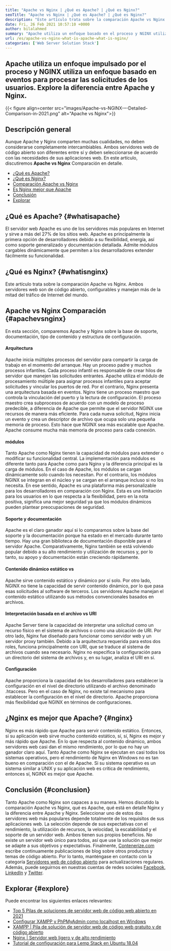 ```yaml
---
title: "Apache vs Nginx | ¿Qué es Apache? | ¿Qué es Nginx?" 
seoTitle: "Apache vs Nginx | ¿Qué es Apache? | ¿Qué es Nginx?" 
description: "Este artículo trata sobre la comparación Apache vs Nginx. Ambos servidores web son de código abierto, configurables y manejan más de la mitad del tráfico de Internet del mundo." 
date: Fri, 26 Feb 2021 10:57:10 +0000
author: bilalahmed
summary: "Apache utiliza un enfoque basado en el proceso y NGINX utiliza un enfoque basado en eventos para procesar las solicitudes de los usuarios. Explore la diferencia entre Apache y Nginx." 
url: /es/apache-vs-nginx-what-is-apache-what-is-nginx/
categories: ['Web Server Solution Stack']
---
```


## Apache utiliza un enfoque impulsado por el proceso y NGINX utiliza un enfoque basado en eventos para procesar las solicitudes de los usuarios. Explore la diferencia entre Apache y Nginx.

{{< figure align=center src="images/Apache-vs-NGINX-–-Detailed-Comparison-in-2021.png" alt="Apache vs Nginx">}}


## Descripción general
Aunque Apache y Nginx comparten muchas cualidades, no deben considerarse completamente intercambiables. Ambos servidores web de código abierto son diferentes entre sí y deben seleccionarse de acuerdo con las necesidades de sus aplicaciones web. En este artículo, discutiremos **Apache vs Nginx** Comparación en detalle.
  * [¿Qué es Apache?][1]
  * [¿Qué es Nginx?][2]
  * [Comparación Apache vs Nginx][3]
  * [Es Nginx mejor que Apache][4]
  * [Conclusión][5]
  * [Explorar][6]

## ¿Qué es Apache? {#whatisapache}

El servidor web Apache es uno de los servidores más populares en Internet y sirve a más del 27% de los sitios web. Apache es principalmente la primera opción de desarrolladores debido a su flexibilidad, energía, así como soporte generalizado y documentación detallada. Admite módulos cargables dinámicamente que permiten a los desarrolladores extender fácilmente su funcionalidad.

## ¿Qué es Nginx? {#whatisnginx}

Este artículo trata sobre la comparación Apache vs Nginx. Ambos servidores web son de código abierto, configurables y manejan más de la mitad del tráfico de Internet del mundo.

## Apache vs Nginx Comparación {#apachevsnginx}

En esta sección, comparemos Apache y Nginx sobre la base de soporte, documentación, tipo de contenido y estructura de configuración.

#### Arquitectura
Apache inicia múltiples procesos del servidor para compartir la carga de trabajo en el momento del arranque. Hay un proceso padre y muchos procesos infantiles. Cada proceso infantil es responsable de crear hilos de servidor que manejen las solicitudes entrantes. Apache utiliza el módulo de procesamiento múltiple para asignar procesos infantiles para aceptar solicitudes y vincular los puertos de red. Por el contrario, Nginx presenta una arquitectura basada en eventos. Nginx tiene un proceso maestro que controla la vinculación del puerto y la lectura de configuración. El proceso maestro crea subprocesos de acuerdo con un modelo de proceso predecible, a diferencia de Apache que permite que el servidor NGINX use recursos de manera más eficiente. Para cada nueva solicitud, Nginx inicia un evento y crea un descriptor de archivo que ocupa solo una pequeña memoria de proceso. Esto hace que NGINX sea más escalable que Apache. Apache consume mucha más memoria de proceso para cada conexión.

#### módulos
Tanto Apache como Nginx tienen la capacidad de módulos para extender o modificar su funcionalidad central. La implementación para módulos es diferente tanto para Apache como para Nginx y la diferencia principal es la carga de módulos. En el caso de Apache, los módulos se cargan dinámicamente solo cuando los necesitan. Por el contrario, los módulos NGINX se integran en el núcleo y se cargan en el arranque incluso si no los necesita. En ese sentido, Apache es una plataforma más personalizable para los desarrolladores en comparación con Nginx. Esta es una limitación para los usuarios en lo que respecta a la flexibilidad, pero en la nota positiva, significa una mejor seguridad ya que los módulos dinámicos pueden plantear preocupaciones de seguridad.

#### Soporte y documentación
Apache es el claro ganador aquí si lo comparamos sobre la base del soporte y la documentación porque ha estado en el mercado durante tanto tiempo. Hay una gran biblioteca de documentación disponible para el servidor Apache. Comparativamente, Nginx también se está volviendo popular debido a su alto rendimiento y utilización de recursos y, por lo tanto, su apoyo y documentación están creciendo rápidamente.

#### Contenido dinámico estático vs
Apache sirve contenido estático y dinámico por sí solo. Por otro lado, NGINX no tiene la capacidad de servir contenido dinámico, por lo que pasa esas solicitudes al software de terceros. Los servidores Apache manejan el contenido estático utilizando sus métodos convencionales basados ​​en archivos.

#### Interpretación basada en el archivo vs URI
Apache Server tiene la capacidad de interpretar una solicitud como un recurso físico en el sistema de archivos o como una ubicación de URI. Por otro lado, Nginx fue diseñado para funcionar como servidor web y un servidor proxy también. Debido a la arquitectura requerida para estos dos roles, funciona principalmente con URI, que se traduce al sistema de archivos cuando sea necesario. Nginx no especifica la configuración para un directorio del sistema de archivos y, en su lugar, analiza el URI en sí.

#### Configuración
Apache proporciona la capacidad de los desarrolladores para establecer la configuración en el nivel de directorio utilizando el archivo denominado .htaccess. Pero en el caso de Nginx, no existe tal mecanismo para establecer la configuración en el nivel de directorio. Apache proporciona más flexibilidad que NGINX en términos de configuraciones.

## ¿Nginx es mejor que Apache? {#nginx}

Nginx es más rápido que Apache para servir contenido estático. Entonces, si su aplicación web sirve mucho contenido estático, sí, sí, Nginx es mejor y más rápido que Apache. En lo que respecta al contenido dinámico, ambos servidores web casi dan el mismo rendimiento, por lo que no hay un ganador claro aquí. Tanto Apache como Nginx se ejecutan en casi todos los sistemas operativos, pero el rendimiento de Nginx en Windows no es tan bueno en comparación con el de Apache. Si su sistema operativo es un sistema similar a UNIX y su aplicación web es crítica de rendimiento, entonces sí, NGINX es mejor que Apache.

## Conclusión {#conclusion}

Tanto Apache como Nginx son capaces a su manera. Hemos discutido la comparación Apache vs Nginx, qué es Apache, qué está en detalle Nginx y la diferencia entre Apache y Nginx. Seleccionar uno de estos dos servidores web más populares depende totalmente de los requisitos de sus aplicaciones web. La selección depende de sus expectativas con el rendimiento, la utilización de recursos, la velocidad, la escalabilidad y el soporte de un servidor web. Ambos tienen sus propios beneficios. No existe un servidor web único para todos, así que use la solución que mejor se adapte a sus objetivos y expectativas.
Finalmente, [Contenerize.com][7] escribe continuamente publicaciones de blog sobre otros productos y temas de código abierto. Por lo tanto, manténgase en contacto con la categoría [Servidores web de código abierto][8] para actualizaciones regulares. Además, puede seguirnos en nuestras cuentas de redes sociales [Facebook][9], [LinkedIn][10] y [Twitter][11].

## Explorar {#explore}

Puede encontrar los siguientes enlaces relevantes:
  * [Top 5 Pilas de soluciones de servidor web de código web abierto en 2021][12]
  * [Configurar XAMPP y PhPMyAdmin como localhost en Windows][13]
  * [XAMPP | Pila de solución de servidor web de código web gratuito y de código abierto][14]
  * [Nginx | Servidor web ligero y de alto rendimiento][15]
  * [Tutorial de configuración para Lemp Stack en Ubuntu 18.04][16]



[1]: #whatisapache
[2]: #whatisnginx
[3]: #apachevsnginx
[4]: #nginx
[5]: #conclusion
[6]: #explore
[7]: https://www.containerize.com/
[8]: https://blog.containerize.com/category/web-server-solution-stack/
[9]: https://web.facebook.com/containerize
[10]: https://www.linkedin.com/company/containerize/
[11]: https://twitter.com/containerize_co
[12]: https://blog.containerize.com/2021/01/08/top-5-open-source-web-server-solution-stacks-in-2021/
[13]: https://blog.containerize.com/database-management-software/how-to-setup-xampp-and-phpmyadmin-as-localhost-on-windows/
[14]: https://products.containerize.com/solution-stack/xampp
[15]: https://products.containerize.com/solution-stack/nginx
[16]: https://blog.containerize.com/web-server-solution-stack/setup-tutorial-for-lemp-stack-on-ubuntu-18-04/
